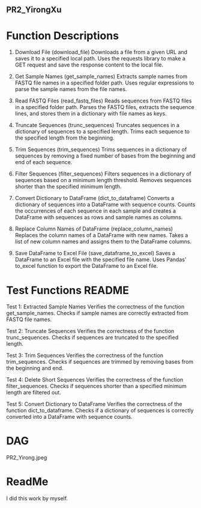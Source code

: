 ## PR2_YirongXu
# Function Descriptions

1. Download File (download_file)
Downloads a file from a given URL and saves it to a specified local path. Uses the requests library to make a GET request and save the response content to the local file.

2. Get Sample Names (get_sample_names)
Extracts sample names from FASTQ file names in a specified folder path. Uses regular expressions to parse the sample names from the file names.

3. Read FASTQ Files (read_fastq_files)
Reads sequences from FASTQ files in a specified folder path. Parses the FASTQ files, extracts the sequence lines, and stores them in a dictionary with file names as keys.

4. Truncate Sequences (trunc_sequences)
Truncates sequences in a dictionary of sequences to a specified length. Trims each sequence to the specified length from the beginning.

5. Trim Sequences (trim_sequences)
Trims sequences in a dictionary of sequences by removing a fixed number of bases from the beginning and end of each sequence.

6. Filter Sequences (filter_sequences)
Filters sequences in a dictionary of sequences based on a minimum length threshold. Removes sequences shorter than the specified minimum length.

7. Convert Dictionary to DataFrame (dict_to_dataframe)
Converts a dictionary of sequences into a DataFrame with sequence counts. Counts the occurrences of each sequence in each sample and creates a DataFrame with sequences as rows and sample names as columns.

8. Replace Column Names of DataFrame (replace_column_names)
Replaces the column names of a DataFrame with new names. Takes a list of new column names and assigns them to the DataFrame columns.

9. Save DataFrame to Excel File (save_dataframe_to_excel)
Saves a DataFrame to an Excel file with the specified file name. Uses Pandas' to_excel function to export the DataFrame to an Excel file.

# Test Functions README
Test 1: Extracted Sample Names
Verifies the correctness of the function get_sample_names.
Checks if sample names are correctly extracted from FASTQ file names.

Test 2: Truncate Sequences
Verifies the correctness of the function trunc_sequences.
Checks if sequences are truncated to the specified length.

Test 3: Trim Sequences
Verifies the correctness of the function trim_sequences.
Checks if sequences are trimmed by removing bases from the beginning and end.

Test 4: Delete Short Sequences
Verifies the correctness of the function filter_sequences.
Checks if sequences shorter than a specified minimum length are filtered out.

Test 5: Convert Dictionary to DataFrame
Verifies the correctness of the function dict_to_dataframe.
Checks if a dictionary of sequences is correctly converted into a DataFrame with sequence counts.

# DAG
PR2_Yirong.jpeg

# ReadMe
I did this work by myself.
